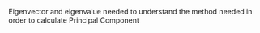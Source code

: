 
Eigenvector and eigenvalue needed to understand the method needed in order to calculate Principal Component
